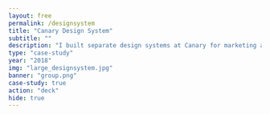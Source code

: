 ```yaml
---
layout: free
permalink: /designsystem
title: "Canary Design System"
subtitle: ""
description: "I built separate design systems at Canary for marketing and product. <br><br> The story of how I failed multiple times."
type: "case-study"
year: "2018"
img: "large_designsystem.jpg"
banner: "group.png"
case-study: true
action: "deck"
hide: true
---
```

